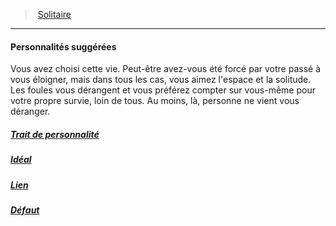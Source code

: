 ﻿---
!Items
Id: background_solitaire_hd.md#personnalités-suggérées
ParentLink: background_solitaire_hd.md#solitaire
Name: Personnalités suggérées
ParentName: Solitaire
NameLevel: 4
Attributes: {}
Description: >+
  Vous avez choisi cette vie. Peut-être avez-vous été forcé par votre passé à vous éloigner, mais dans tous les cas, vous aimez l'espace et la solitude. Les foules vous dérangent et vous préférez compter sur vous-même pour votre propre survie, loin de tous. Au moins, là, personne ne vient vous déranger.

---
> [Solitaire](hd_background_solitaire.md)

---

#### Personnalités suggérées

Vous avez choisi cette vie. Peut-être avez-vous été forcé par votre passé à vous éloigner, mais dans tous les cas, vous aimez l'espace et la solitude. Les foules vous dérangent et vous préférez compter sur vous-même pour votre propre survie, loin de tous. Au moins, là, personne ne vient vous déranger.



##### [Trait de personnalité](hd_background_solitaire_trait_de_personnalite.md)



##### [Idéal](hd_background_solitaire_ideal.md)



##### [Lien](hd_background_solitaire_lien.md)



##### [Défaut](hd_background_solitaire_defaut.md)

